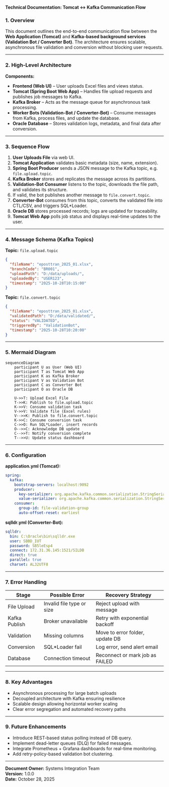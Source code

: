 **Technical Documentation: Tomcat ↔ Kafka Communication Flow**

### 1. Overview
This document outlines the end-to-end communication flow between the **Web Application (Tomcat)** and **Kafka-based background services (Validation Bot / Converter Bot)**. The architecture ensures scalable, asynchronous file validation and conversion without blocking user requests.

---

### 2. High-Level Architecture

**Components:**
- **Frontend (Web UI)** – User uploads Excel files and views status.
- **Tomcat (Spring Boot Web App)** – Handles file upload requests and publishes job messages to Kafka.
- **Kafka Broker** – Acts as the message queue for asynchronous task processing.
- **Worker Bots (Validation-Bot / Converter-Bot)** – Consume messages from Kafka, process files, and update the database.
- **Oracle Database** – Stores validation logs, metadata, and final data after conversion.

---

### 3. Sequence Flow
1. **User Uploads File** via web UI.
2. **Tomcat Application** validates basic metadata (size, name, extension).
3. **Spring Boot Producer** sends a JSON message to the Kafka topic, e.g. `file.upload.topic`.
4. **Kafka Broker** stores and replicates the message across its partitions.
5. **Validation-Bot Consumer** listens to the topic, downloads the file path, and validates its structure.
6. If valid, the bot publishes another message to `file.convert.topic`.
7. **Converter-Bot** consumes from this topic, converts the validated file into CTL/CSV, and triggers SQL*Loader.
8. **Oracle DB** stores processed records; logs are updated for traceability.
9. **Tomcat Web App** polls job status and displays real-time updates to the user.

---

### 4. Message Schema (Kafka Topics)

**Topic:** `file.upload.topic`
```json
{
  "fileName": "eposttran_2025_01.xlsx",
  "branchCode": "BR001",
  "uploadPath": "D:/data/uploads/",
  "uploadedBy": "USER123",
  "timestamp": "2025-10-28T10:15:00"
}
```

**Topic:** `file.convert.topic`
```json
{
  "fileName": "eposttran_2025_01.xlsx",
  "validatedPath": "D:/data/validated/",
  "status": "VALIDATED",
  "triggeredBy": "ValidationBot",
  "timestamp": "2025-10-28T10:20:00"
}
```

---

### 5. Mermaid Diagram
```mermaid
sequenceDiagram
    participant U as User (Web UI)
    participant T as Tomcat Web App
    participant K as Kafka Broker
    participant V as Validation Bot
    participant C as Converter Bot
    participant O as Oracle DB

    U->>T: Upload Excel File
    T->>K: Publish to file.upload.topic
    K->>V: Consume validation task
    V->>V: Validate file (Excel rules)
    V-->>K: Publish to file.convert.topic
    K->>C: Consume conversion task
    C->>O: Run SQL*Loader, insert records
    O-->>C: Acknowledge DB update
    C-->>T: Notify conversion complete
    T-->>U: Update status dashboard
```

---

### 6. Configuration

**application.yml (Tomcat):**
```yaml
spring:
  kafka:
    bootstrap-servers: localhost:9092
    producer:
      key-serializer: org.apache.kafka.common.serialization.StringSerializer
      value-serializer: org.apache.kafka.common.serialization.StringSerializer
    consumer:
      group-id: file-validation-group
      auto-offset-reset: earliest
```

**sqlldr.yml (Converter-Bot):**
```yaml
sqlldr:
  bin: C:\Oracle\bin\sqlldr.exe
  user: SBBD_IUT
  password: SB5leEsp4
  connect: 172.31.36.145:1521/SILDB
  direct: true
  parallel: true
  charset: AL32UTF8
```

---

### 7. Error Handling
| Stage | Possible Error | Recovery Strategy |
|-------|----------------|------------------|
| File Upload | Invalid file type or size | Reject upload with message |
| Kafka Publish | Broker unavailable | Retry with exponential backoff |
| Validation | Missing columns | Move to error folder, update DB |
| Conversion | SQL*Loader fail | Log error, send alert email |
| Database | Connection timeout | Reconnect or mark job as FAILED |

---

### 8. Key Advantages
- Asynchronous processing for large batch uploads
- Decoupled architecture with Kafka ensuring resilience
- Scalable design allowing horizontal worker scaling
- Clear error segregation and automated recovery paths

---

### 9. Future Enhancements
- Introduce REST-based status polling instead of DB query.
- Implement dead-letter queues (DLQ) for failed messages.
- Integrate Prometheus + Grafana dashboards for real-time monitoring.
- Add retry-policy-based validation bot clustering.

---
**Document Owner:** Systems Integration Team  
**Version:** 1.0.0  
**Date:** October 28, 2025

